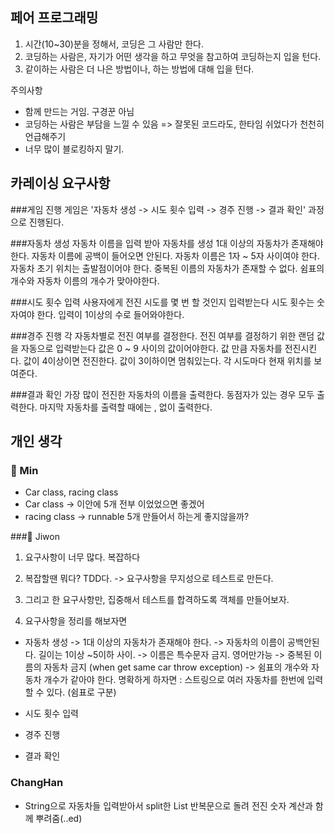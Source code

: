 ## 페어 프로그래밍
 1. 시간(10~30)분을 정해서, 코딩은 그 사람만 한다.
 2. 코딩하는 사람은, 자기가 어떤 생각을 하고 무엇을 참고하여 코딩하는지 입을 턴다.
 3. 같이하는 사람은 더 나은 방법이나, 하는 방법에 대해 입을 턴다.
 
 주의사항
 - 함께 만드는 거임. 구경꾼 아님
 - 코딩하는 사람은 부담을 느낄 수 있음 => 잘못된 코드라도, 한타임 쉬었다가 천천히 언급해주기
 - 너무 많이 블로킹하지 말기.

## 카레이싱 요구사항
###게임 진행
게임은 '자동차 생성 -> 시도 횟수 입력 -> 경주 진행 -> 결과 확인' 과정으로 진행된다.

###자동차 생성
자동차 이름을 입력 받아 자동차를 생성
1대 이상의 자동차가 존재해야한다.
자동차 이름에 공백이 들어오면 안된다.
자동차 이름은 1자 ~ 5자 사이여야 한다.
자동차 초기 위치는 출발점이어야 한다.
중복된 이름의 자동차가 존재할 수 없다.
쉼표의 개수와 자동차 이름의 개수가 맞아야한다.

###시도 횟수 입력
사용자에게 전진 시도를 몇 번 할 것인지 입력받는다
시도 횟수는 숫자여야 한다.
입력이 1이상의 수로 들어와야한다.

###경주 진행
각 자동차별로 전진 여부를 결정한다.
전진 여부를 결정하기 위한 랜덤 값을 자동으로 입력받는다
값은 0 ~ 9 사이의 값이어야한다.
값 만큼 자동차를 전진시킨다.
값이 4이상이면 전진한다.
값이 3이하이면 멈춰있는다.
각 시도마다 현재 위치를 보여준다.

###결과 확인
가장 많이 전진한 자동차의 이름을 출력한다.
동점자가 있는 경우 모두 출력한다.
마지막 자동차를 출력할 때에는 , 없이 출력한다.


## 개인 생각
### 🤔 Min
- Car class, racing class
- Car class -> 이안에 5개 전부 이었었으면 좋겠어
- racing class -> runnable 5개 만들어서 하는게 좋지않을까?


###🤔 Jiwon
1. 요구사항이 너무 많다. 복잡하다
2. 복잡할땐 뭐다? TDD다. -> 요구사항을 무지성으로 테스트로 만든다.
3. 그리고 한 요구사항만, 집중해서 테스트를 합격하도록 객체를 만들어보자.

4. 요구사항을 정리를 해보자면
- 자동차 생성
   -> 1대 이상의 자동차가 존재해야 한다.
   -> 자동차의 이름이 공백안된다. 길이는 1이상 ~5이하 사이.
   -> 이름은 특수문자 금지. 영어만가능
   -> 중복된 이름의 자동차 금지 (when get same car throw exception)
   -> 쉼표의 개수와 자동차 개수가 같아야 한다.
   명확하게 하자면 : 스트링으로 여러 자동차를 한번에 입력할 수 있다. (쉼표로 구분)

- 시도 횟수 입력
- 경주 진행
- 결과 확인

### ChangHan

- String으로 자동차들 입력받아서 split한 List 반복문으로 돌려 전진 숫자 계산과 함께 뿌려줌(..ed)
